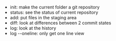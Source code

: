 - init: make the current folder a git repository
- status: see the status of current repository
- add: put files in the staging area
- diff: look at differences between 2 commit states
- log: look at the history
- log --oneline: only get one line view
